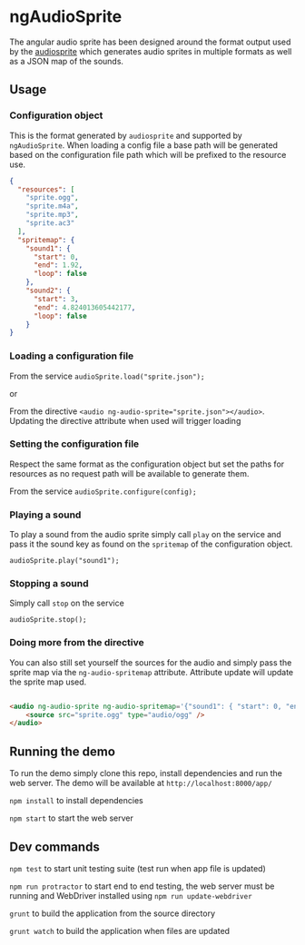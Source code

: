 ngAudioSprite
===================

The angular audio sprite has been designed around the format output used by the [audiosprite](https://github.com/tonistiigi/audiosprite) which generates audio sprites in multiple formats
as well as a JSON map of the sounds.

## Usage

### Configuration object

This is the format generated by `audiosprite` and supported by `ngAudioSprite`.
When loading a config file a base path will be generated based on the configuration file path which will be prefixed to the resource use.

```json
{
  "resources": [
    "sprite.ogg", 
    "sprite.m4a",
    "sprite.mp3",
    "sprite.ac3"
  ],
  "spritemap": {
    "sound1": {
      "start": 0,
      "end": 1.92,
      "loop": false
    },
    "sound2": {
      "start": 3,
      "end": 4.824013605442177,
      "loop": false
    }
}
```

### Loading a configuration file

From the service `audioSprite.load("sprite.json");`

or

From the directive `<audio ng-audio-sprite="sprite.json"></audio>`. Updating the directive attribute when used will trigger loading

### Setting the configuration file

Respect the same format as the configuration object but set the paths for resources as no request path will be available to generate them.

From the service `audioSprite.configure(config);`

### Playing a sound

To play a sound from the audio sprite simply call `play` on the service and pass it the sound key as found on the `spritemap` of the configuration object.

`audioSprite.play("sound1");`

### Stopping a sound

Simply call `stop` on the service

`audioSprite.stop();`

### Doing more from the directive

You can also still set yourself the sources for the audio and simply pass the sprite map via the `ng-audio-spritemap` attribute.
Attribute update will update the sprite map used.

```html

<audio ng-audio-sprite ng-audio-spritemap='{"sound1": { "start": 0, "end": 1.92, "loop": false }, "sound2": { "start": 3, "end": 4.824013605442177, "loop": false}}'>
    <source src="sprite.ogg" type="audio/ogg" />
</audio>

```

## Running the demo

To run the demo simply clone this repo, install dependencies and run the web server. The demo will be available at `http://localhost:8000/app/`
 
```npm install``` to install dependencies

```npm start``` to start the web server

## Dev commands

```npm test``` to start unit testing suite (test run when app file is updated)

```npm run protractor``` to start end to end testing, the web server must be running and WebDriver installed using ```npm run update-webdriver```

```grunt``` to build the application from the source directory

```grunt watch``` to build the application when files are updated
